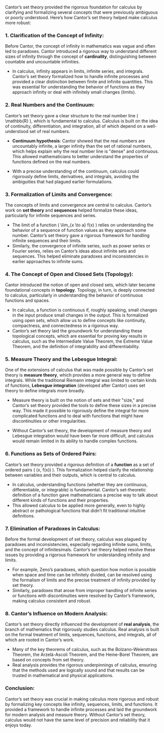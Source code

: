 
Cantor’s set theory provided the rigorous foundation for calculus by clarifying and formalizing several concepts that were previously ambiguous or poorly understood. Here’s how Cantor’s set theory helped make calculus more robust:

### 1. **Clarification of the Concept of Infinity:**
   Before Cantor, the concept of infinity in mathematics was vague and often led to paradoxes. Cantor introduced a rigorous way to understand different sizes of infinity through the concept of **cardinality**, distinguishing between countable and uncountable infinities.

   - In calculus, infinity appears in limits, infinite series, and integrals. Cantor’s set theory formalized how to handle infinite processes and provided a clear distinction between finite and infinite quantities. This was essential for understanding the behavior of functions as they approach infinity or deal with infinitely small changes (limits).

### 2. **Real Numbers and the Continuum:**
   Cantor’s set theory gave a clear structure to the real number line \( \mathbb{R} \), which is fundamental to calculus. Calculus is built on the idea of continuity, differentiation, and integration, all of which depend on a well-understood set of real numbers.

   - **Continuum hypothesis**: Cantor showed that the real numbers are uncountably infinite, a larger infinity than the set of rational numbers, which helps explain why the real number line is "dense" and continuous. This allowed mathematicians to better understand the properties of functions defined on the real numbers.
   
   - With a precise understanding of the continuum, calculus could rigorously define limits, derivatives, and integrals, avoiding the ambiguities that had plagued earlier formulations.

### 3. **Formalization of Limits and Convergence:**
   The concepts of limits and convergence are central to calculus. Cantor’s work on **set theory** and **sequences** helped formalize these ideas, particularly for infinite sequences and series.

   - The limit of a function \( \lim_{x \to a} f(x) \) relies on understanding the behavior of a sequence of function values as they approach some number. Cantor’s set theory gave a rigorous framework for handling infinite sequences and their limits.
   - Similarly, the convergence of infinite series, such as power series or Fourier series, relies on Cantor’s ideas about infinite sets and sequences. This helped eliminate paradoxes and inconsistencies in earlier approaches to infinite sums.

### 4. **The Concept of Open and Closed Sets (Topology):**
   Cantor introduced the notion of open and closed sets, which later became foundational concepts in **topology**. Topology, in turn, is deeply connected to calculus, particularly in understanding the behavior of continuous functions and spaces.

   - In calculus, a function is continuous if, roughly speaking, small changes in the input produce small changes in the output. This is formalized using open sets, which allow us to define concepts like continuity, compactness, and connectedness in a rigorous way.
   - Cantor’s set theory laid the groundwork for understanding these topological concepts, which are essential for proving key results in calculus, such as the Intermediate Value Theorem, the Extreme Value Theorem, and the definition of integrability and differentiability.

### 5. **Measure Theory and the Lebesgue Integral:**
   One of the extensions of calculus that was made possible by Cantor’s set theory is **measure theory**, which provides a more general way to define integrals. While the traditional Riemann integral was limited to certain kinds of functions, **Lebesgue integration** (developed after Cantor) uses set theory to define integrals more broadly.

   - Measure theory is built on the notion of sets and their "size," and Cantor’s set theory provided the tools to define these sizes in a precise way. This made it possible to rigorously define the integral for more complicated functions and to deal with functions that might have discontinuities or other irregularities.
   
   - Without Cantor’s set theory, the development of measure theory and Lebesgue integration would have been far more difficult, and calculus would remain limited in its ability to handle complex functions.

### 6. **Functions as Sets of Ordered Pairs:**
   Cantor’s set theory provided a rigorous definition of a **function** as a set of ordered pairs \( (x, f(x)) \). This formalization helped clarify the relationship between variables and their outputs, which is central to calculus.

   - In calculus, understanding functions (whether they are continuous, differentiable, or integrable) is fundamental. Cantor’s set-theoretic definition of a function gave mathematicians a precise way to talk about different kinds of functions and their properties.
   - This allowed calculus to be applied more generally, even to highly abstract or pathological functions that didn’t fit traditional intuitive definitions.

### 7. **Elimination of Paradoxes in Calculus:**
   Before the formal development of set theory, calculus was plagued by paradoxes and inconsistencies, especially regarding infinite sums, limits, and the concept of infinitesimals. Cantor’s set theory helped resolve these issues by providing a rigorous framework for understanding infinity and limits.

   - For example, Zeno’s paradoxes, which question how motion is possible when space and time can be infinitely divided, can be resolved using the formalism of limits and the precise treatment of infinity provided by set theory.
   - Similarly, paradoxes that arose from improper handling of infinite series or functions with discontinuities were resolved by Cantor’s framework, making calculus consistent and robust.

### 8. **Cantor’s Influence on Modern Analysis:**
   Cantor’s set theory directly influenced the development of **real analysis**, the branch of mathematics that rigorously studies calculus. Real analysis is built on the formal treatment of limits, sequences, functions, and integrals, all of which are rooted in Cantor’s work.

   - Many of the key theorems of calculus, such as the Bolzano-Weierstrass Theorem, the Arzelà-Ascoli Theorem, and the Heine-Borel Theorem, are based on concepts from set theory.
   - Real analysis provides the rigorous underpinnings of calculus, ensuring that the methods used are logically sound and that results can be trusted in mathematical and physical applications.

### Conclusion:
Cantor’s set theory was crucial in making calculus more rigorous and robust by formalizing key concepts like infinity, sequences, limits, and functions. It provided a framework to handle infinite processes and laid the groundwork for modern analysis and measure theory. Without Cantor’s set theory, calculus would not have the same level of precision and reliability that it enjoys today.